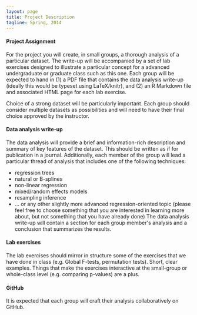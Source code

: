 ```yaml
---
layout: page
title: Project Description
tagline: Spring, 2014
---
```


#### Project Assignment
For the project you will create, in small groups, a thorough analysis of a particular dataset. The write-up will be accompanied by a set of lab exercises designed to illustrate a particular concept for a advanced undergraduate or graduate class such as this one. Each group will be expected to hand in (1) a PDF file that contains the data analysis write-up (ideally this would be typeset using LaTeX/knitr), and (2) an R Markdown file and associated HTML page for each lab exercise.

Choice of a strong dataset will be particularly important. Each group should consider multiple datasets as possibilities and will need to have their final choice approved by the instructor.

#### Data analysis write-up
The data analysis will provide a brief and information-rich description and summary of key features of the dataset. This should be written as if for publication in a journal. Additionally, each member of the group will lead a particular thread of analysis that includes one of the following techniques:
* regression trees
* natural or B-splines
* non-linear regression
* mixed/random effects models
* resampling inference 
* ... or any other slightly more advanced regression-oriented topic (please feel free to choose something that you are interested in learning more about, but not something that you have already done) 
The data analysis write-up will contain a section for each group member's analysis and a conclusion that summarizes the results. 

#### Lab exercises
The lab exercises should mirror in structure some of the exercises that we have done in class (e.g. Global F-tests, permutation tests). Short, clear examples. Things that make the exercises interactive at the small-group or whole-class level (e.g. comparing p-values) are a plus.

#### GitHub
It is expected that each group will craft their analysis collaboratively on GitHub. 
